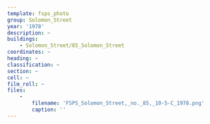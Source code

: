 ```yaml
---
template: fsps_photo
group: Solomon_Street
year: '1978'
description: ~
buildings:
    - Solomon_Street/85_Solomon_Street
coordinates: ~
heading: ~
classification: ~
section: ~
cell: ~
film_roll: ~
files:
    -
        filename: 'FSPS_Solomon_Street,_no._85,_10-5-C_1978.png'
        caption: ''
---
```

